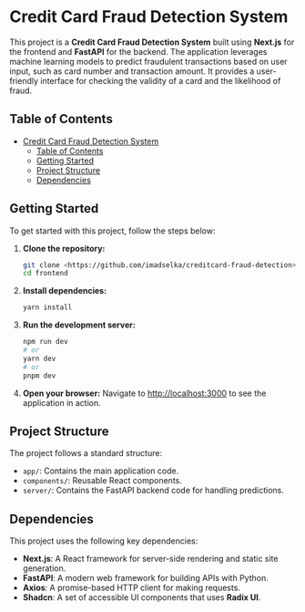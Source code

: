 # Credit Card Fraud Detection System

This project is a **Credit Card Fraud Detection System** built using **Next.js** for the frontend and **FastAPI** for the backend. The application leverages machine learning models to predict fraudulent transactions based on user input, such as card number and transaction amount. It provides a user-friendly interface for checking the validity of a card and the likelihood of fraud.

## Table of Contents

- [Credit Card Fraud Detection System](#credit-card-fraud-detection-system)
  - [Table of Contents](#table-of-contents)
  - [Getting Started](#getting-started)
  - [Project Structure](#project-structure)
  - [Dependencies](#dependencies)

## Getting Started

To get started with this project, follow the steps below:

1. **Clone the repository:**

   ```bash
   git clone <https://github.com/imadselka/creditcard-fraud-detection>
   cd frontend
   ```

2. **Install dependencies:**

   ```bash
   yarn install
   ```

3. **Run the development server:**

   ```bash
   npm run dev
   # or
   yarn dev
   # or
   pnpm dev
   ```

4. **Open your browser:**
   Navigate to [http://localhost:3000](http://localhost:3000) to see the application in action.

## Project Structure

The project follows a standard structure:

- `app/`: Contains the main application code.
- `components/`: Reusable React components.
- `server/`: Contains the FastAPI backend code for handling predictions.

## Dependencies

This project uses the following key dependencies:

- **Next.js**: A React framework for server-side rendering and static site generation.
- **FastAPI**: A modern web framework for building APIs with Python.
- **Axios**: A promise-based HTTP client for making requests.
- **Shadcn**: A set of accessible UI components that uses **Radix UI**.
